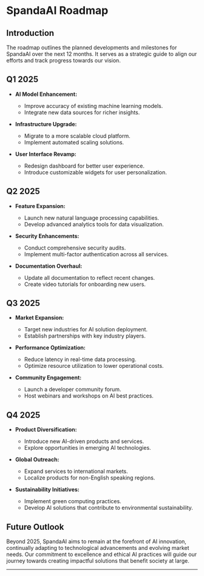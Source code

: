 # SpandaAI Roadmap

## Introduction

The roadmap outlines the planned developments and milestones for SpandaAI over the next 12 months. It serves as a strategic guide to align our efforts and track progress towards our vision.

## Q1 2025

- **AI Model Enhancement:**
  - Improve accuracy of existing machine learning models.
  - Integrate new data sources for richer insights.

- **Infrastructure Upgrade:**
  - Migrate to a more scalable cloud platform.
  - Implement automated scaling solutions.

- **User Interface Revamp:**
  - Redesign dashboard for better user experience.
  - Introduce customizable widgets for user personalization.

## Q2 2025

- **Feature Expansion:**
  - Launch new natural language processing capabilities.
  - Develop advanced analytics tools for data visualization.

- **Security Enhancements:**
  - Conduct comprehensive security audits.
  - Implement multi-factor authentication across all services.

- **Documentation Overhaul:**
  - Update all documentation to reflect recent changes.
  - Create video tutorials for onboarding new users.

## Q3 2025

- **Market Expansion:**
  - Target new industries for AI solution deployment.
  - Establish partnerships with key industry players.

- **Performance Optimization:**
  - Reduce latency in real-time data processing.
  - Optimize resource utilization to lower operational costs.

- **Community Engagement:**
  - Launch a developer community forum.
  - Host webinars and workshops on AI best practices.

## Q4 2025

- **Product Diversification:**
  - Introduce new AI-driven products and services.
  - Explore opportunities in emerging AI technologies.

- **Global Outreach:**
  - Expand services to international markets.
  - Localize products for non-English speaking regions.

- **Sustainability Initiatives:**
  - Implement green computing practices.
  - Develop AI solutions that contribute to environmental sustainability.

## Future Outlook

Beyond 2025, SpandaAI aims to remain at the forefront of AI innovation, continually adapting to technological advancements and evolving market needs. Our commitment to excellence and ethical AI practices will guide our journey towards creating impactful solutions that benefit society at large.

---